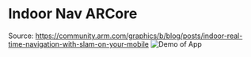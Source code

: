 # Indoor Nav ARCore
Source: https://community.arm.com/graphics/b/blog/posts/indoor-real-time-navigation-with-slam-on-your-mobile
![Demo of App](https://community.arm.com/cfs-filesystemfile/__key/communityserver-components-secureimagefileviewer/communityserver-blogs-components-weblogfiles-00-00-00-20-66/SLAM-mobile-post-image.jpg_2D00_900x506x2.jpg?_=636482544381550530)
